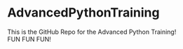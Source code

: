 # AdvancedPythonTraining

This is the GitHub Repo for the Advanced Python Training! <br>
FUN FUN FUN!
